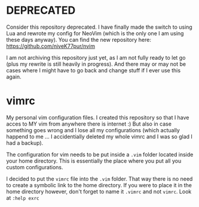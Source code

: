 # DEPRECATED

Consider this repository deprecated. I have finally made the switch to using Lua and rewrote my config for NeoVim (which is the only one I am using these days anyway). You can find the new repository here:  
<https://github.com/niveK77pur/nvim>

I am not archiving this repository just yet, as I am not fully ready to let go (plus my rewrite is still heavily in progress). And there may or may not be cases where I might have to go back and change stuff if I ever use this again.

# vimrc

My personal vim configuration files. I created this repository so that I have acces to MY vim from anywhere there is internet :) But also in case something goes wrong and I lose all my configurations (which actually happend to me ... I accidentially deleted my whole vimrc and I was so glad I had a backup).

The configuration for vim needs to be put inside a `.vim` folder located inside your home directory. This is essentially the place where you put all you custom configurations.

I decided to put the `vimrc` file into the `.vim` folder. That way there is no need to create a symbolic link to the home directory. If you were to place it in the home directory however, don't forget to name it `.vimrc` and not `vimrc`. Look at `:help exrc`
